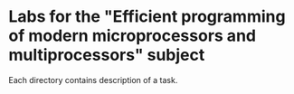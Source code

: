 # Labs for the "Efficient programming of modern microprocessors and multiprocessors" subject
Each directory contains description of a task.
